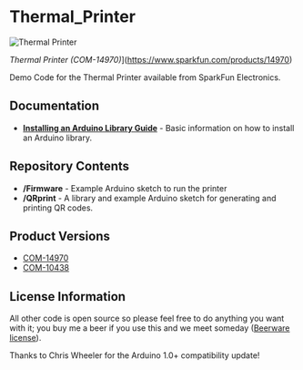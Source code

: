 Thermal_Printer
===============

![Thermal Printer](https://cdn.sparkfun.com//assets/parts/1/3/2/6/9/14970-Thermal_Printer-02.jpg)

*Thermal Printer (COM-14970)*](https://www.sparkfun.com/products/14970)

Demo Code for the Thermal Printer available from SparkFun Electronics.

Documentation
--------------
* **[Installing an Arduino Library Guide](https://learn.sparkfun.com/tutorials/installing-an-arduino-library)** - Basic information on how to install an Arduino library.

Repository Contents
-------------------
* **/Firmware** - Example Arduino sketch to run the printer
* **/QRprint**	- A library and example Arduino sketch for generating and printing QR codes.

Product Versions
----------------
* [COM-14970](https://www.sparkfun.com/products/14970)
* [COM-10438](https://www.sparkfun.com/products/10438)

License Information
-------------------
All other code is open source so please feel free to do anything you want with it; 
you buy me a beer if you use this and we meet someday ([Beerware license](http://en.wikipedia.org/wiki/Beerware)).

Thanks to Chris Wheeler for the Arduino 1.0+ compatibility update!
